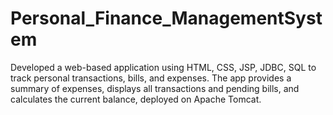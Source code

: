 # Personal_Finance_ManagementSystem
Developed a web-based application using HTML, CSS, JSP, JDBC, SQL to track personal transactions, bills, and expenses. The app provides a summary of expenses, displays all transactions and pending bills, and calculates the current balance, deployed on Apache Tomcat.
